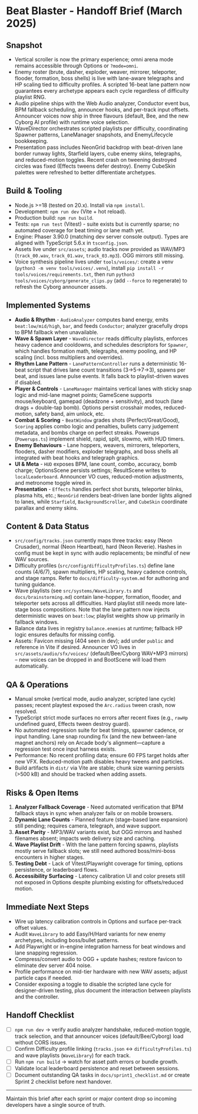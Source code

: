 # Beat Blaster - Handoff Brief (March 2025)

## Snapshot
- Vertical scroller is now the primary experience; omni arena mode remains accessible through Options or `?mode=omni`.
- Enemy roster (brute, dasher, exploder, weaver, mirrorer, teleporter, flooder, formation, boss shells) is live with lane-aware telegraphs and HP scaling tied to difficulty profiles. A scripted 16-beat lane pattern now guarantees every archetype appears each cycle regardless of difficulty playlist RNG.
- Audio pipeline ships with the Web Audio analyzer, Conductor event bus, BPM fallback scheduling, announcer hooks, and per-track input offsets. Announcer voices now ship in three flavours (default, Bee, and the new Cyborg AI profile) with runtime voice selection.
- WaveDirector orchestrates scripted playlists per difficulty, coordinating Spawner patterns, LaneManager snapshots, and EnemyLifecycle bookkeeping.
- Presentation pass includes NeonGrid backdrop with beat-driven lane border runway lights, Starfield layers, cube enemy skins, telegraphs, and reduced-motion toggles. Recent crash on tweening destroyed circles was fixed (Effects tweens defer destroy). Enemy CubeSkin palettes were refreshed to better differentiate archetypes.

## Build & Tooling
- Node.js >=18 (tested on 20.x). Install via `npm install`.
- Development: `npm run dev` (Vite + hot reload).
- Production build: `npm run build`.
- Tests: `npm run test` (Vitest) - suite exists but is currently sparse; no automated coverage for beat timing or lane math yet.
- Engine: Phaser 3.90.0 (matching dev server console output). Types are aligned with TypeScript 5.6.x in `tsconfig.json`.
- Assets live under `src/assets`; audio tracks now provided as WAV/MP3 (`track_00.wav`, `track_01.wav`, `track_03.mp3`). OGG mirrors still missing.
- Voice synthesis pipeline lives under `tools/voices/`: create a venv (`python3 -m venv tools/voices/.venv`), install `pip install -r tools/voices/requirements.txt`, then run `python3 tools/voices/cyborg/generate_clips.py` (add `--force` to regenerate) to refresh the Cyborg announcer assets.

## Implemented Systems
- **Audio & Rhythm** - `AudioAnalyzer` computes band energy, emits `beat:low/mid/high`, `bar`, and feeds `Conductor`; analyzer gracefully drops to BPM fallback when unavailable.
- **Wave & Spawn Layer** - `WaveDirector` reads difficulty playlists, enforces heavy cadence and cooldowns, and schedules descriptors for `Spawner`, which handles formation math, telegraphs, enemy pooling, and HP scaling (incl. boss multipliers and overrides).
- **Rhythm Lane Pattern** - `LanePatternController` runs a deterministic 16-beat script that drives lane count transitions (3→5→7→3), spawns per beat, and issues lane pulse events. It falls back to playlist-driven waves if disabled.
- **Player & Controls** - `LaneManager` maintains vertical lanes with sticky snap logic and mid-lane magnet points; GameScene supports mouse/keyboard, gamepad (deadzone + sensitivity), and touch (lane drags + double-tap bomb). Options persist crosshair modes, reduced-motion, safety band, aim unlock, etc.
- **Combat & Scoring** - `BeatWindow` grades shots (Perfect/Great/Good), `Scoring` applies combo logic and penalties, bullets carry judgement metadata, and bombs charge on perfect streaks. Powerups (`Powerups.ts`) implement shield, rapid, split, slowmo, with HUD timers.
- **Enemy Behaviours** - Lane hoppers, weavers, mirrorers, teleporters, flooders, dasher modifiers, exploder telegraphs, and boss shells all integrated with beat hooks and telegraph graphics.
- **UI & Meta** - `HUD` exposes BPM, lane count, combo, accuracy, bomb charge; OptionsScene persists settings; ResultScene writes to `localLeaderboard`. Announcer VO cues, reduced-motion adjustments, and metronome toggle wired in.
- **Presentation** - `Effects` handles perfect shot bursts, teleporter blinks, plasma hits, etc.; `NeonGrid` renders beat-driven lane border lights aligned to lanes, while `Starfield`, `BackgroundScroller`, and `CubeSkin` coordinate parallax and enemy skins.

## Content & Data Status
- `src/config/tracks.json` currently maps three tracks: easy (Neon Crusader), normal (Neon Heartbeat), hard (Neon Reverie). Hashes in config must be kept in sync with audio replacements; be mindful of new WAV sources.
- Difficulty profiles (`src/config/difficultyProfiles.ts`) define lane counts (4/6/7), spawn multipliers, HP scaling, heavy cadence controls, and stage ramps. Refer to `docs/difficulty-system.md` for authoring and tuning guidance.
- Wave playlists (see `src/systems/WaveLibrary.ts` and `docs/brainstorming.md`) contain lane-hopper, formation, flooder, and teleporter sets across all difficulties. Hard playlist still needs more late-stage boss compositions. Note that the lane pattern now injects deterministic waves on `beat:low`; playlist weights show up primarily in fallback windows.
- Balance data lives in registry `balance.enemies` at runtime; fallback HP logic ensures defaults for missing config.
- Assets: Favicon missing (404 seen in dev); add under `public` and reference in Vite if desired. Announcer VO lives in `src/assets/audio/sfx/voices/` (default/Bee/Cyborg WAV+MP3 mirrors) – new voices can be dropped in and BootScene will load them automatically.

## QA & Operations
- Manual smoke (vertical mode, audio analyzer, scripted lane cycle) passes; recent playtest exposed the `Arc.radius` tween crash, now resolved.
- TypeScript strict mode surfaces no errors after recent fixes (e.g., `rawHp` undefined guard, Effects tween destroy guard).
- No automated regression suite for beat timings, spawner cadence, or input handling. Lane snap rounding fix (and the new between-lane magnet anchors) rely on Arcade body's alignment—capture a regression test once input harness exists.
- Performance: No recent profiling data; ensure 60 FPS target holds after new VFX. Reduced-motion path disables heavy tweens and particles.
- Build artifacts in `dist/` via Vite are stable; chunk size warning persists (>500 kB) and should be tracked when adding assets.

## Risks & Open Items
1. **Analyzer Fallback Coverage** - Need automated verification that BPM fallback stays in sync when analyzer fails or on mobile browsers.
2. **Dynamic Lane Counts** - Planned feature (stage-based lane expansion) still pending; requires camera, telegraph, and wave support.
3. **Asset Parity** - MP3/WAV variants exist, but OGG mirrors and hashed filenames absent; impacts web delivery size and caching.
4. **Wave Playlist Drift** - With the lane pattern forcing spawns, playlists mostly serve fallback slots; we still need authored boss/mini-boss encounters in higher stages.
5. **Testing Debt** - Lack of Vitest/Playwright coverage for timing, options persistence, or leaderboard flows.
6. **Accessibility Surfacing** - Latency calibration UI and color presets still not exposed in Options despite plumbing existing for offsets/reduced motion.

## Immediate Next Steps
- Wire up latency calibration controls in Options and surface per-track offset values.
- Audit `WaveLibrary` to add Easy/H/Hard variants for new enemy archetypes, including boss/bullet patterns.
- Add Playwright or in-engine integration harness for beat windows and lane snapping regression.
- Compress/convert audio to OGG + update hashes; restore favicon to eliminate dev server 404 noise.
- Profile performance on mid-tier hardware with new WAV assets; adjust particle caps if needed.
- Consider exposing a toggle to disable the scripted lane cycle for designer-driven testing, plus document the interaction between playlists and the controller.

## Handoff Checklist
- [ ] `npm run dev` -> verify audio analyzer handshake, reduced-motion toggle, track selection, and that announcer voices (default/Bee/Cyborg) load without CORS issues.
- [ ] Confirm Difficulty profile linking (`tracks.json` <-> `difficultyProfiles.ts`) and wave playlists (`WaveLibrary`) for each track.
- [ ] Run `npm run build` -> watch for asset path errors or bundle growth.
- [ ] Validate local leaderboard persistence and reset between sessions.
- [ ] Document outstanding QA tasks in `docs/sprint1_checklist.md` or create Sprint 2 checklist before next handover.

---
Maintain this brief after each sprint or major content drop so incoming developers have a single source of truth.
